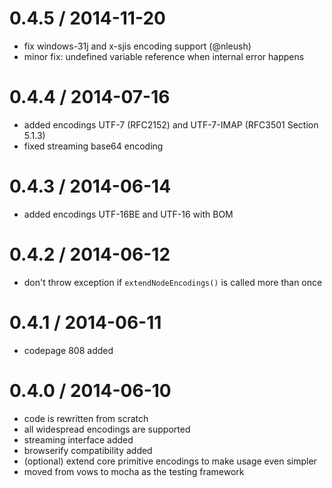 
# 0.4.5 / 2014-11-20

 * fix windows-31j and x-sjis encoding support (@nleush)
 * minor fix: undefined variable reference when internal error happens

# 0.4.4 / 2014-07-16

 * added encodings UTF-7 (RFC2152) and UTF-7-IMAP (RFC3501 Section 5.1.3)
 * fixed streaming base64 encoding

# 0.4.3 / 2014-06-14

 * added encodings UTF-16BE and UTF-16 with BOM

# 0.4.2 / 2014-06-12

 * don't throw exception if `extendNodeEncodings()` is called more than once

# 0.4.1 / 2014-06-11

 * codepage 808 added


# 0.4.0 / 2014-06-10

 * code is rewritten from scratch
 * all widespread encodings are supported
 * streaming interface added
 * browserify compatibility added
 * (optional) extend core primitive encodings to make usage even simpler
 * moved from vows to mocha as the testing framework


